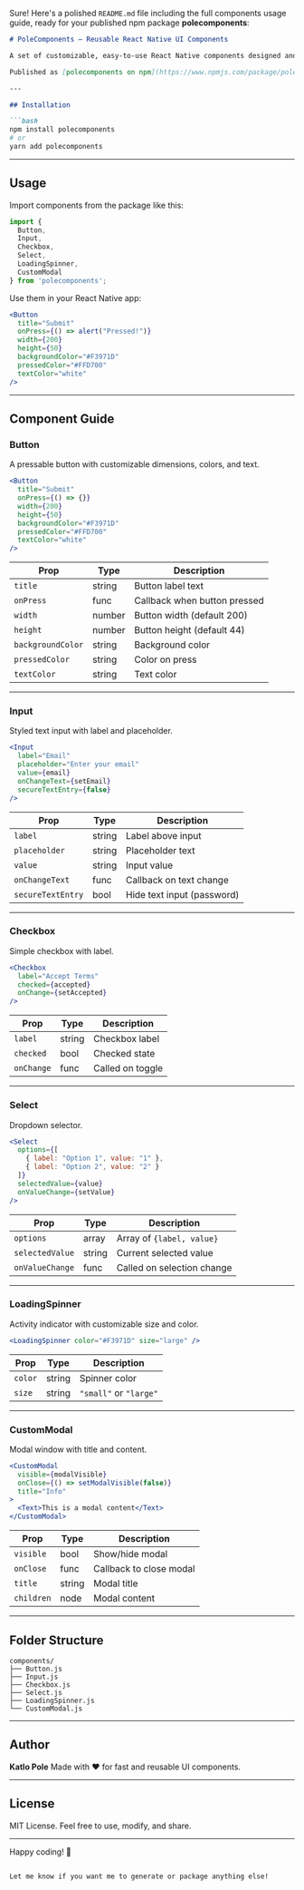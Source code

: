 Sure! Here's a polished `README.md` file including the full components usage guide, ready for your published npm package **polecomponents**:

````md
# PoleComponents — Reusable React Native UI Components

A set of customizable, easy-to-use React Native components designed and built by **Katlo Pole** to help you build apps faster. Perfect for hackathons, prototypes, or any React Native project.

Published as [polecomponents on npm](https://www.npmjs.com/package/polecomponents)

---

## Installation

```bash
npm install polecomponents
# or
yarn add polecomponents
````

---

## Usage

Import components from the package like this:

```js
import {
  Button,
  Input,
  Checkbox,
  Select,
  LoadingSpinner,
  CustomModal
} from 'polecomponents';
```

Use them in your React Native app:

```jsx
<Button
  title="Submit"
  onPress={() => alert("Pressed!")}
  width={200}
  height={50}
  backgroundColor="#F3971D"
  pressedColor="#FFD700"
  textColor="white"
/>
```

---

## Component Guide

### Button

A pressable button with customizable dimensions, colors, and text.

```jsx
<Button
  title="Submit"
  onPress={() => {}}
  width={200}
  height={50}
  backgroundColor="#F3971D"
  pressedColor="#FFD700"
  textColor="white"
/>
```

| Prop              | Type   | Description                  |
| ----------------- | ------ | ---------------------------- |
| `title`           | string | Button label text            |
| `onPress`         | func   | Callback when button pressed |
| `width`           | number | Button width (default 200)   |
| `height`          | number | Button height (default 44)   |
| `backgroundColor` | string | Background color             |
| `pressedColor`    | string | Color on press               |
| `textColor`       | string | Text color                   |

---

### Input

Styled text input with label and placeholder.

```jsx
<Input
  label="Email"
  placeholder="Enter your email"
  value={email}
  onChangeText={setEmail}
  secureTextEntry={false}
/>
```

| Prop              | Type   | Description                |
| ----------------- | ------ | -------------------------- |
| `label`           | string | Label above input          |
| `placeholder`     | string | Placeholder text           |
| `value`           | string | Input value                |
| `onChangeText`    | func   | Callback on text change    |
| `secureTextEntry` | bool   | Hide text input (password) |

---

### Checkbox

Simple checkbox with label.

```jsx
<Checkbox
  label="Accept Terms"
  checked={accepted}
  onChange={setAccepted}
/>
```

| Prop       | Type   | Description      |
| ---------- | ------ | ---------------- |
| `label`    | string | Checkbox label   |
| `checked`  | bool   | Checked state    |
| `onChange` | func   | Called on toggle |

---

### Select

Dropdown selector.

```jsx
<Select
  options={[
    { label: "Option 1", value: "1" },
    { label: "Option 2", value: "2" }
  ]}
  selectedValue={value}
  onValueChange={setValue}
/>
```

| Prop            | Type   | Description                |
| --------------- | ------ | -------------------------- |
| `options`       | array  | Array of `{label, value}`  |
| `selectedValue` | string | Current selected value     |
| `onValueChange` | func   | Called on selection change |

---

### LoadingSpinner

Activity indicator with customizable size and color.

```jsx
<LoadingSpinner color="#F3971D" size="large" />
```

| Prop    | Type   | Description            |
| ------- | ------ | ---------------------- |
| `color` | string | Spinner color          |
| `size`  | string | `"small"` or `"large"` |

---

### CustomModal

Modal window with title and content.

```jsx
<CustomModal
  visible={modalVisible}
  onClose={() => setModalVisible(false)}
  title="Info"
>
  <Text>This is a modal content</Text>
</CustomModal>
```

| Prop       | Type   | Description             |
| ---------- | ------ | ----------------------- |
| `visible`  | bool   | Show/hide modal         |
| `onClose`  | func   | Callback to close modal |
| `title`    | string | Modal title             |
| `children` | node   | Modal content           |

---

## Folder Structure

```
components/
├── Button.js
├── Input.js
├── Checkbox.js
├── Select.js
├── LoadingSpinner.js
└── CustomModal.js
```

---

## Author

**Katlo Pole**
Made with ❤️ for fast and reusable UI components.

---

## License

MIT License. Feel free to use, modify, and share.

---

Happy coding! 🚀

```

Let me know if you want me to generate or package anything else!
```
